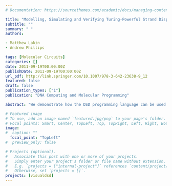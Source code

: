```yaml
---
# Documentation: https://sourcethemes.com/academic/docs/managing-content/

title: "Modelling, Simulating and Verifying Turing-Powerful Strand Displacement Systems"
subtitle: ""
summary: " "
authors:

- Matthew Lakin
- Andrew Phillips

tags: [Molecular Circuits]
categories: []
date: 2011-09-19T00:00:00Z
publishDate: 2011-09-19T00:00:00Z
url_pdf: http://link.springer.com/10.1007/978-3-642-23638-9_12
featured: false
draft: false
publication_types: ["1"]
publication: "DNA Computing and Molecular Programming"

abstract: "We demonstrate how the DSD programming language can be used to design a DNA stack machine and to analyse its behaviour. Stack machines are of interest because they can efficiently simulate a Turing machine. We extend the semantics of the DSD language to support operations on DNA polymers and use our stack machine design to implement a non-trivial example: a ripple carry adder which can sum two binary numbers of arbitrary size. We use model checking to verify that the ripple carry adder executes correctly on a range of inputs. This provides the first opportunity to assess the correctness and kinetic properties of DNA strand displacement systems performing Turing-powerful symbolic computation."

# Featured image
# To use, add an image named `featured.jpg/png` to your page's folder.
# Focal points: Smart, Center, TopLeft, Top, TopRight, Left, Right, BottomLeft, Bottom, BottomRight.
image: 
#  caption: ""
  focal_point: "TopLeft"
#  preview_only: false

# Projects (optional).
#   Associate this post with one or more of your projects.
#   Simply enter your project's folder or file name without extension.
#   E.g. `projects = ["internal-project"]` references `content/project/deep-learning/index.md`.
#   Otherwise, set `projects = []`.
projects: [visualdsd]
---
```

